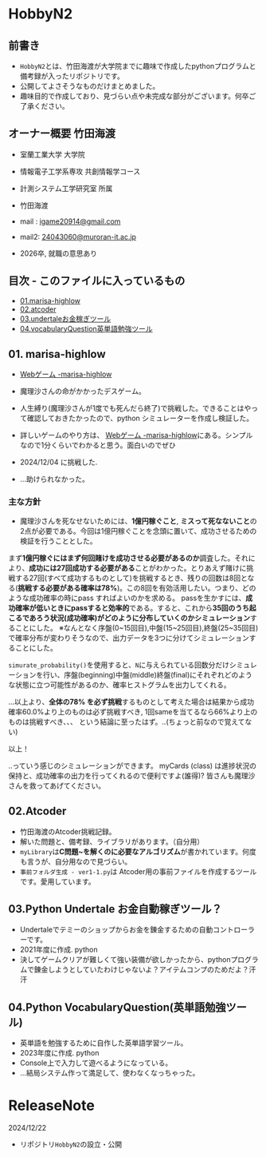# HobbyN2 

## 前書き
- `HobbyN2`とは、竹田海渡が大学院までに趣味で作成したpythonプログラムと備考録が入ったリポジトリです。
- 公開してよさそうなものだけまとめました。
- 趣味目的で作成しており、見づらい点や未完成な部分がございます。何卒ご了承ください。

## オーナー概要 竹田海渡
- 室蘭工業大学 大学院  
- 情報電子工学系専攻 共創情報学コース
- 計測システム工学研究室 所属
- 竹田海渡
- mail : igame20914@gmail.com
- mail2: 24043060@muroran-it.ac.jp

- 2026卒, 就職の意思あり

## 目次 - このファイルに入っているもの
- [01.marisa-highlow](#01-marisa-highlow)
- [02.atcoder](#02atcoder)
- [03.undertaleお金稼ぎツール](#03python-undertale-お金自動稼ぎツール)
- [04.vocabularyQuestion英単語勉強ツール](#04python-vocabularyquestion英単語勉強ツール)

## 01. marisa-highlow

- [Webゲーム -marisa-highlow](https://sairoutine.github.io/MARISA-HighLow/public/)
- 魔理沙さんの命がかかったデスゲーム。
- 人生縛り(魔理沙さんが1度でも死んだら終了)で挑戦した。できることはやって確認しておきたかったので、python シミュレーターを作成し検証した。
- 詳しいゲームのやり方は、 [Webゲーム -marisa-highlow](https://sairoutine.github.io/MARISA-HighLow/public/)にある。シンプルなので1分くらいでわかると思う。面白いのでぜひ

- 2024/12/04 に挑戦した. 
- ...助けられなかった。

### 主な方針
- 魔理沙さんを死なせないためには、**1億円稼ぐこと**, **ミスって死なないこと**の2点が必要である。今回は1億円稼ぐことを念頭に置いて、成功させるための検証を行うこととした。

まず**1億円稼ぐにはまず何回賭けを成功させる必要があるのか**調査した。それにより、**成功には27回成功する必要がある**ことがわかった。とりあえず賭けに挑戦する27回(すべて成功するものとして)を挑戦するとき、残りの回数は8回となる(**挑戦する必要がある確率は78%**)。この8回を有効活用したい。つまり、どのような成功確率の時にpass すればよいのかを求める。
passを生かすには、**成功確率が低いときにpassすると効率的**である。すると、これから**35回のうち起こるであろう状況(成功確率)がどのように分布していくのかシミュレーション**することにした。
※なんとなく序盤(0~15回目),中盤(15~25回目),終盤(25~35回目)で確率分布が変わりそうなので、出力データを3つに分けてシミュレーションすることにした。

`simurate_probability()`を使用すると、`N`に与えられている回数分だけシミュレーションを行い、序盤(beginning)中盤(middle)終盤(final)にそれぞれどのような状態に立つ可能性があるのか、確率ヒストグラムを出力してくれる。

...以上より、**全体の78% を必ず挑戦**するものとして考えた場合は結果から成功確率60.0%より上のものは必ず挑戦すべき, 1回sameを当てるなら66%より上のものは挑戦すべき、、、
という結論に至ったはず。..(ちょっと前なので覚えてない)

以上！

..っていう感じのシミュレーションができます。
myCards (class) は進捗状況の保持と、成功確率の出力を行ってくれるので便利ですよ(誰得)?
皆さんも魔理沙さんを救ってあげてください。

## 02.Atcoder

- 竹田海渡のAtcoder挑戦記録。
- 解いた問題と、備考録、ライブラリがあります。（自分用）
- `myLibrary`は**C問題~を解くのに必要なアルゴリズム**が書かれています。何度も言うが、自分用なので見づらい。
- `事前フォルダ生成 - ver1-1.py`は Atcoder用の事前ファイルを作成するツールです。愛用しています。

## 03.Python Undertale お金自動稼ぎツール？

- Undertaleでテミーのショップからお金を錬金するための自動コントローラーです。
- 2021年度に作成. python
- 決してゲームクリアが難しくて強い装備が欲しかったから、pythonプログラムで錬金しようとしていたわけじゃないよ？アイテムコンプのためだよ？汗汗

## 04.Python VocabularyQuestion(英単語勉強ツール)

- 英単語を勉強するために自作した英単語学習ツール。
- 2023年度に作成. python
- Console上で入力して遊べるようになっている。
- ...結局システム作って満足して、使わなくなっちゃった。


# ReleaseNote
2024/12/22
- リポジトリ`HobbyN2`の設立・公開
